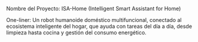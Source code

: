 Nombre del Proyecto: ISA-Home (Intelligent Smart Assistant for Home)

One-liner: Un robot humanoide doméstico multifuncional, conectado al ecosistema inteligente del hogar, que ayuda con tareas del día a día, desde limpieza hasta cocina y gestión del consumo energético.
